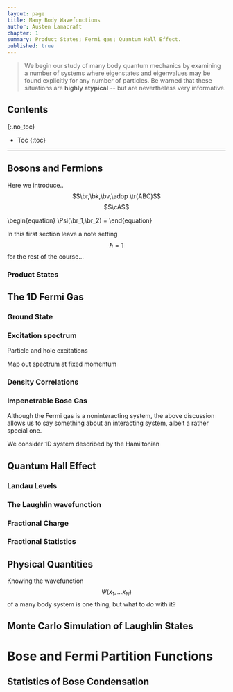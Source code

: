 ```yaml
---
layout: page
title: Many Body Wavefunctions
author: Austen Lamacraft
chapter: 1
summary: Product States; Fermi gas; Quantum Hall Effect.
published: true
---
```

>We begin our study of many body quantum mechanics by examining a number of systems where eigenstates and eigenvalues may be found explicitly for any number of particles. Be warned that these situations are __highly atypical__ -- but are nevertheless very informative.

## Contents
{:.no_toc}

* Toc
{:toc}

---


## Bosons and Fermions

Here we introduce..  $$\br,\bk,\bv,\adop \tr(ABC)$$ $$\cA$$

\begin{equation}
\Psi(\br_1,\br_2) =
\end{equation}

In this first section leave a note setting $$\hbar = 1$$ for the rest of the course...

### Product States

## The 1D Fermi Gas

### Ground State

### Excitation spectrum


Particle and hole excitations

Map out spectrum at fixed momentum


### Density Correlations

### Impenetrable Bose Gas

Although the Fermi gas is a noninteracting system, the above discussion allows us to say something about an interacting system, albeit a rather special one.

We consider 1D system described by the Hamiltonian



## Quantum Hall Effect

### Landau Levels

### The Laughlin wavefunction

### Fractional Charge

### Fractional Statistics

## Physical Quantities

Knowing the wavefunction $$\Psi(x_1,\ldots x_N)$$ of a many body system is one thing, but what to _do_ with it?



## Monte Carlo Simulation of Laughlin States

# Bose and Fermi Partition Functions

## Statistics of Bose Condensation
